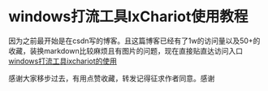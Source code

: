 # windows打流工具IxChariot使用教程
因为之前最开始是在csdn写的博客。且这篇博客已经有了1w的访问量以及50+的收藏，装换markdown比较麻烦且有图片的问题，现在直接贴直达访问入口[windows打流工具ixchariot的使用](https://blog.csdn.net/weixin_34153142/article/details/106458773)

感谢大家移步过去，有用点赞收藏，转发记得征求作者同意。感谢